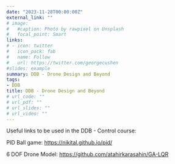 ```yaml
---
date: "2023-11-28T00:00:00Z"
external_link: ""
# image:
#   #caption: Photo by rawpixel on Unsplash
#   focal_point: Smart
links:
# - icon: twitter
#   icon_pack: fab
#   name: Follow
#   url: https://twitter.com/georgecushen
#slides: example
summary: DDB - Drone Design and Beyond
tags:
- DDB
title: DDB - Drone Design and Beyond
# url_code: ""
# url_pdf: ""
# url_slides: ""
# url_video: ""
---
```

Useful links to be used in the DDB - Control course:

PID Ball game: https://nikital.github.io/pid/

6 DOF Drone Model: https://github.com/atahirkarasahin/GA-LQR 

